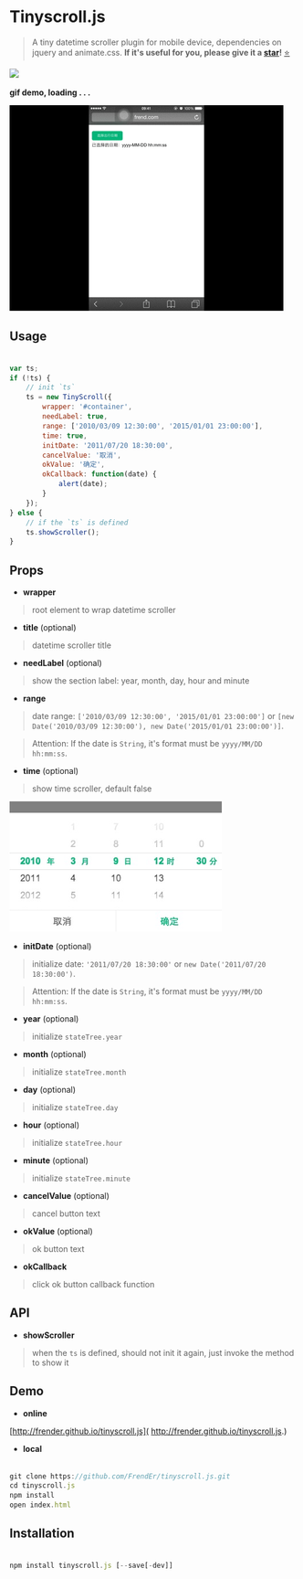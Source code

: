 # Tinyscroll.js  

> A tiny datetime scroller plugin for mobile device, dependencies on jquery and animate.css. **If it's useful for you, please give it a [star](https://github.com/FrendEr/tinyscroll.js)!** [:star:](https://github.com/FrendEr/tinyscroll.js)

<a href="https://www.npmjs.com/package/tinyscroll.js">
    <img src="https://img.shields.io/npm/dm/tinyscroll.js.svg">
</a>


**gif demo, loading . . .**

![demo](./demo.gif)

## Usage

```js

var ts;
if (!ts) {
    // init `ts`
    ts = new TinyScroll({
        wrapper: '#container',
        needLabel: true,
        range: ['2010/03/09 12:30:00', '2015/01/01 23:00:00'],
        time: true,
        initDate: '2011/07/20 18:30:00',
        cancelValue: '取消',
        okValue: '确定',
        okCallback: function(date) {
            alert(date);
        }
    });
} else {
    // if the `ts` is defined
    ts.showScroller();
}

```

## Props

- **wrapper**

> root element to wrap datetime scroller

- **title** (optional)

> datetime scroller title

- **needLabel** (optional)

> show the section label: year, month, day, hour and minute

- **range**

> date range: `['2010/03/09 12:30:00', '2015/01/01 23:00:00']` or `[new Date('2010/03/09 12:30:00'), new Date('2015/01/01 23:00:00')]`.

> Attention: If the date is `String`, it's format must be `yyyy/MM/DD hh:mm:ss`.

- **time** (optional)

> show time scroller, default false

![demo](./demo.png)

- **initDate** (optional)

> initialize date: `'2011/07/20 18:30:00'` or `new Date('2011/07/20 18:30:00')`.

> Attention: If the date is `String`, it's format must be `yyyy/MM/DD hh:mm:ss`.

- **year** (optional)

> initialize `stateTree.year`

- **month** (optional)

> initialize `stateTree.month`

- **day** (optional)

> initialize `stateTree.day`

- **hour** (optional)

> initialize `stateTree.hour`

- **minute** (optional)

> initialize `stateTree.minute`

- **cancelValue** (optional)

> cancel button text

- **okValue** (optional)

> ok button text

- **okCallback**

> click ok button callback function

## API

- **showScroller**

> when the `ts` is defined, should not init it again, just invoke the method to show it

## Demo

- **online**

[http://frender.github.io/tinyscroll.js]( http://frender.github.io/tinyscroll.js.)

- **local**

```js

git clone https://github.com/FrendEr/tinyscroll.js.git
cd tinyscroll.js
npm install
open index.html

```

## Installation

```js

npm install tinyscroll.js [--save[-dev]]

```
